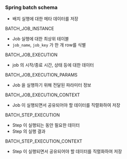 
### Spring batch schema

- 배치 실행에 대한 메타 데이터를 저장

BATCH_JOB_INSTANCE
- Job 실행에 대한 최상위 테이블
- `job_name`, `job_key` 가 한 개 row를 식별

BATCH_JOB_EXECUTION
- job 의 시작/종료 시간, 상태 등에 대한 데이터

BATCH_JOB_EXECUTION_PARAMS
- Job 을 실행하기 위해 전달된 파라미터 정보

BATCH_JOB_EXECUTION_CONTEXT
- Job 이 실행되면서 공유되어야 할 데이터를 직렬화하여 저장

BATCH_STEP_EXECUTION
- Step 이 실행되는 동안 필요한 데이터
- Step 의 실행 결과

BATCH_STEP_EXECUTION_CONTEXT
- Step 이 실행되면서 공유되어야 할 데이터를 직렬화하여 저장